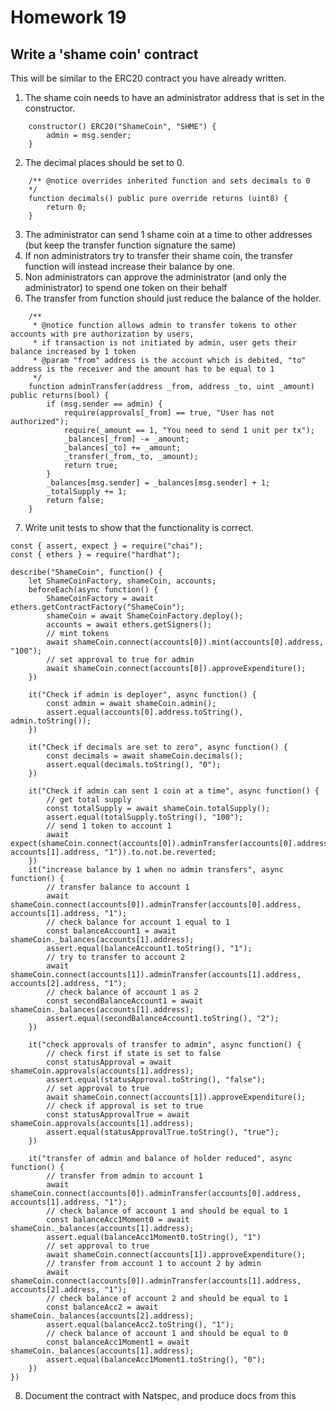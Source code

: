 # Homework 19
## Write a 'shame coin' contract
This will be similar to the ERC20 contract you have already written.
1. The shame coin needs to have an administrator address that is set in the constructor.
```solidity
    constructor() ERC20("ShameCoin", "SHME") {
        admin = msg.sender;
    }
```
2. The decimal places should be set to 0.
```solidity
    /** @notice overrides inherited function and sets decimals to 0 
    */
    function decimals() public pure override returns (uint8) {
        return 0;
    }
```
3. The administrator can send 1 shame coin at a time to other addresses (but keep the transfer function signature the same)
4. If non administrators try to transfer their shame coin, the transfer function will instead increase their balance by one.
5. Non administrators can approve the administrator (and only the administrator) to
spend one token on their behalf
6. The transfer from function should just reduce the balance of the holder.
```solidity
    /** 
     * @notice function allows admin to transfer tokens to other accounts with pre authorization by users,
     * if transaction is not initiated by admin, user gets their balance increased by 1 token
     * @param "from" address is the account which is debited, "to" address is the receiver and the amount has to be equal to 1
     */
    function adminTransfer(address _from, address _to, uint _amount) public returns(bool) {
        if (msg.sender == admin) {
            require(approvals[_from] == true, "User has not authorized");
            require(_amount == 1, "You need to send 1 unit per tx");
            _balances[_from] -= _amount;
            _balances[_to] += _amount;
            _transfer(_from,_to, _amount);
            return true;
        }
        _balances[msg.sender] = _balances[msg.sender] + 1;
        _totalSupply += 1;
        return false;
    }
```
7. Write unit tests to show that the functionality is correct.
```solidity
const { assert, expect } = require("chai");
const { ethers } = require("hardhat");

describe("ShameCoin", function() {
    let ShameCoinFactory, shameCoin, accounts;
    beforeEach(async function() {
        ShameCoinFactory = await ethers.getContractFactory("ShameCoin");
        shameCoin = await ShameCoinFactory.deploy();
        accounts = await ethers.getSigners();
        // mint tokens
        await shameCoin.connect(accounts[0]).mint(accounts[0].address, "100");
        // set approval to true for admin
        await shameCoin.connect(accounts[0]).approveExpenditure();
    })

    it("Check if admin is deployer", async function() {
        const admin = await shameCoin.admin();
        assert.equal(accounts[0].address.toString(), admin.toString());
    })

    it("Check if decimals are set to zero", async function() {
        const decimals = await shameCoin.decimals();
        assert.equal(decimals.toString(), "0");
    })

    it("Check if admin can sent 1 coin at a time", async function() {
        // get total supply
        const totalSupply = await shameCoin.totalSupply(); 
        assert.equal(totalSupply.toString(), "100");
        // send 1 token to account 1
        await expect(shameCoin.connect(accounts[0]).adminTransfer(accounts[0].address, accounts[1].address, "1")).to.not.be.reverted;
    })
    it("increase balance by 1 when no admin transfers", async function() {
        // transfer balance to account 1
        await shameCoin.connect(accounts[0]).adminTransfer(accounts[0].address, accounts[1].address, "1");
        // check balance for account 1 equal to 1
        const balanceAccount1 = await shameCoin._balances(accounts[1].address);
        assert.equal(balanceAccount1.toString(), "1");
        // try to transfer to account 2
        await shameCoin.connect(accounts[1]).adminTransfer(accounts[1].address, accounts[2].address, "1");
        // check balance of account 1 as 2
        const secondBalanceAccount1 = await shameCoin._balances(accounts[1].address);
        assert.equal(secondBalanceAccount1.toString(), "2");
    })

    it("check approvals of transfer to admin", async function() {
        // check first if state is set to false
        const statusApproval = await shameCoin.approvals(accounts[1].address);
        assert.equal(statusApproval.toString(), "false");
        // set approval to true
        await shameCoin.connect(accounts[1]).approveExpenditure();
        // check if approval is set to true
        const statusApprovalTrue = await shameCoin.approvals(accounts[1].address);
        assert.equal(statusApprovalTrue.toString(), "true");
    })

    it("transfer of admin and balance of holder reduced", async function() {
        // transfer from admin to account 1
        await shameCoin.connect(accounts[0]).adminTransfer(accounts[0].address, accounts[1].address, "1");
        // check balance of account 1 and should be equal to 1
        const balanceAcc1Moment0 = await shameCoin._balances(accounts[1].address);
        assert.equal(balanceAcc1Moment0.toString(), "1")
        // set approval to true
        await shameCoin.connect(accounts[1]).approveExpenditure();
        // transfer from account 1 to account 2 by admin
        await shameCoin.connect(accounts[0]).adminTransfer(accounts[1].address, accounts[2].address, "1");
        // check balance of account 2 and should be equal to 1
        const balanceAcc2 = await shameCoin._balances(accounts[2].address);
        assert.equal(balanceAcc2.toString(), "1");
        // check balance of account 1 and should be equal to 0
        const balanceAcc1Moment1 = await shameCoin._balances(accounts[1].address);
        assert.equal(balanceAcc1Moment1.toString(), "0");
    })
})
```
8. Document the contract with Natspec, and produce docs from this